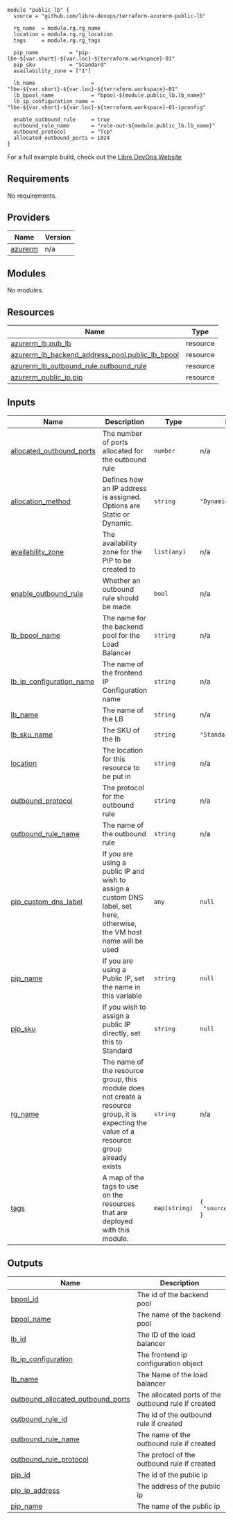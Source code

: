 ```hcl
module "public_lb" {
  source = "github.com/libre-devops/terraform-azurerm-public-lb"

  rg_name  = module.rg.rg_name
  location = module.rg.rg_location
  tags     = module.rg.rg_tags

  pip_name          = "pip-lbe-${var.short}-${var.loc}-${terraform.workspace}-01"
  pip_sku           = "Standard"
  availability_zone = ["1"]

  lb_name                  = "lbe-${var.short}-${var.loc}-${terraform.workspace}-01"
  lb_bpool_name            = "bpool-${module.public_lb.lb_name}"
  lb_ip_configuration_name = "lbe-${var.short}-${var.loc}-${terraform.workspace}-01-ipconfig"

  enable_outbound_rule     = true
  outbound_rule_name       = "rule-out-${module.public_lb.lb_name}"
  outbound_protocol        = "Tcp"
  allocated_outbound_ports = 1024
}

```

For a full example build, check out the [Libre DevOps Website](https://www.libredevops.org/quickstart/utils/terraform/using-lbdo-tf-modules-example.html)

## Requirements

No requirements.

## Providers

| Name | Version |
|------|---------|
| <a name="provider_azurerm"></a> [azurerm](#provider\_azurerm) | n/a |

## Modules

No modules.

## Resources

| Name | Type |
|------|------|
| [azurerm_lb.pub_lb](https://registry.terraform.io/providers/hashicorp/azurerm/latest/docs/resources/lb) | resource |
| [azurerm_lb_backend_address_pool.public_lb_bpool](https://registry.terraform.io/providers/hashicorp/azurerm/latest/docs/resources/lb_backend_address_pool) | resource |
| [azurerm_lb_outbound_rule.outbound_rule](https://registry.terraform.io/providers/hashicorp/azurerm/latest/docs/resources/lb_outbound_rule) | resource |
| [azurerm_public_ip.pip](https://registry.terraform.io/providers/hashicorp/azurerm/latest/docs/resources/public_ip) | resource |

## Inputs

| Name | Description | Type | Default | Required |
|------|-------------|------|---------|:--------:|
| <a name="input_allocated_outbound_ports"></a> [allocated\_outbound\_ports](#input\_allocated\_outbound\_ports) | The number of ports allocated for the outbound rule | `number` | n/a | yes |
| <a name="input_allocation_method"></a> [allocation\_method](#input\_allocation\_method) | Defines how an IP address is assigned. Options are Static or Dynamic. | `string` | `"Dynamic"` | no |
| <a name="input_availability_zone"></a> [availability\_zone](#input\_availability\_zone) | The availability zone for the PIP to be created to | `list(any)` | n/a | yes |
| <a name="input_enable_outbound_rule"></a> [enable\_outbound\_rule](#input\_enable\_outbound\_rule) | Whether an outbound rule should be made | `bool` | n/a | yes |
| <a name="input_lb_bpool_name"></a> [lb\_bpool\_name](#input\_lb\_bpool\_name) | The name for the backend pool for the Load Balancer | `string` | n/a | yes |
| <a name="input_lb_ip_configuration_name"></a> [lb\_ip\_configuration\_name](#input\_lb\_ip\_configuration\_name) | The name of the frontend IP Configuration name | `string` | n/a | yes |
| <a name="input_lb_name"></a> [lb\_name](#input\_lb\_name) | The name of the LB | `string` | n/a | yes |
| <a name="input_lb_sku_name"></a> [lb\_sku\_name](#input\_lb\_sku\_name) | The SKU of the lb | `string` | `"Standard"` | no |
| <a name="input_location"></a> [location](#input\_location) | The location for this resource to be put in | `string` | n/a | yes |
| <a name="input_outbound_protocol"></a> [outbound\_protocol](#input\_outbound\_protocol) | The protocol for the outbound rule | `string` | n/a | yes |
| <a name="input_outbound_rule_name"></a> [outbound\_rule\_name](#input\_outbound\_rule\_name) | The name of the outbound rule | `string` | n/a | yes |
| <a name="input_pip_custom_dns_label"></a> [pip\_custom\_dns\_label](#input\_pip\_custom\_dns\_label) | If you are using a public IP and wish to assign a custom DNS label, set here, otherwise, the VM host name will be used | `any` | `null` | no |
| <a name="input_pip_name"></a> [pip\_name](#input\_pip\_name) | If you are using a Public IP, set the name in this variable | `string` | `null` | no |
| <a name="input_pip_sku"></a> [pip\_sku](#input\_pip\_sku) | If you wish to assign a public IP directly, set this to Standard | `string` | `null` | no |
| <a name="input_rg_name"></a> [rg\_name](#input\_rg\_name) | The name of the resource group, this module does not create a resource group, it is expecting the value of a resource group already exists | `string` | n/a | yes |
| <a name="input_tags"></a> [tags](#input\_tags) | A map of the tags to use on the resources that are deployed with this module. | `map(string)` | <pre>{<br>  "source": "terraform"<br>}</pre> | no |

## Outputs

| Name | Description |
|------|-------------|
| <a name="output_bpool_id"></a> [bpool\_id](#output\_bpool\_id) | The id of the backend pool |
| <a name="output_bpool_name"></a> [bpool\_name](#output\_bpool\_name) | The name of the backend pool |
| <a name="output_lb_id"></a> [lb\_id](#output\_lb\_id) | The ID of the load balancer |
| <a name="output_lb_ip_configuration"></a> [lb\_ip\_configuration](#output\_lb\_ip\_configuration) | The frontend ip configuration object |
| <a name="output_lb_name"></a> [lb\_name](#output\_lb\_name) | The Name of the load balancer |
| <a name="output_outbound_allocated_outbound_ports"></a> [outbound\_allocated\_outbound\_ports](#output\_outbound\_allocated\_outbound\_ports) | The allocated ports of the outbound rule if created |
| <a name="output_outbound_rule_id"></a> [outbound\_rule\_id](#output\_outbound\_rule\_id) | The id of the outbound rule if created |
| <a name="output_outbound_rule_name"></a> [outbound\_rule\_name](#output\_outbound\_rule\_name) | The name of the outbound rule if created |
| <a name="output_outbound_rule_protocol"></a> [outbound\_rule\_protocol](#output\_outbound\_rule\_protocol) | The protocl of the outbound rule if created |
| <a name="output_pip_id"></a> [pip\_id](#output\_pip\_id) | The id of the public ip |
| <a name="output_pip_ip_address"></a> [pip\_ip\_address](#output\_pip\_ip\_address) | The address of the public ip |
| <a name="output_pip_name"></a> [pip\_name](#output\_pip\_name) | The name of the public ip |
